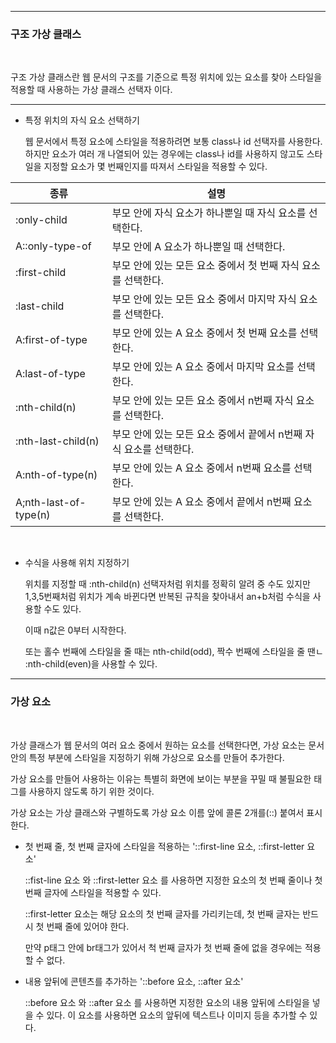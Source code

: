 ***
### 구조 가상 클래스

<br>

구조 가상 클래스란 웹 문서의 구조를 기준으로 특정 위치에 있는 요소를 찾아 스타일을 적용할 때 사용하는 가상 클래스 선택자 이다.

***

- 특정 위치의 자식 요소 선택하기

    웹 문서에서 특정 요소에 스타일을 적용하려면 보통 class나 id 선택자를 사용한다.
    하지만 요소가 여러 개 나열되어 있는 경우에는 class나 id를 사용하지 않고도 스타일을 지정할 요소가 몇 번째인지를 따져서 스타일을 적용할 수 있다.

|종류|설명|
|----|----|
|:only-child|부모 안에 자식 요소가 하나뿐일 때 자식 요소를 선택한다.|
|A::only-type-of|부모 안에 A 요소가 하나뿐일 때 선택한다.|
|:first-child|부모 안에 있는 모든 요소 중에서 첫 번째 자식 요소를 선택한다.|
|:last-child|부모 안에 있는 모든 요소 중에서 마지막 자식 요소를 선택한다.|
|A:first-of-type|부모 안에 있는 A 요소 중에서 첫 번째 요소를 선택한다.|
|A:last-of-type|부모 안에 있는 A 요소 중에서 마지막 요소를 선택한다.|
|:nth-child(n)|부모 안에 있는 모든 요소 중에서 n번째 자식 요소를 선택한다.|
|:nth-last-child(n)|부모 안에 있는 모든 요소 중에서 끝에서 n번째 자식 요소를 선택한다.|
|A:nth-of-type(n)|부모 안에 있는 A 요소 중에서 n번째 요소를 선택한다.|
|A;nth-last-of-type(n)|부모 안에 있는 A 요소 중에서 끝에서 n번째 요소를 선택한다.|


<br>

- 수식을 사용해 위치 지정하기

    위치를 지정할 때 :nth-child(n) 선택자처럼 위치를 정확히 알려 중 수도 있지만 1,3,5번째처럼 위치가 계속 바뀐다면 반복된 규칙을 찾아내서 an+b처럼 수식을 사용할 수도 있다.
    
    이때 n값은 0부터 시작한다. 
    
    또는 홀수 번째에 스타일을 줄 때는 nth-child(odd), 짝수 번째에 스타일을 줄 땐ㄴ :nth-child(even)을 사용할 수 있다.

***
### 가상 요소

<br>

가상 클래스가 웹 문서의 여러 요소 중에서 원하는 요소를 선택한다면, 가상 요소는 문서 안의 특정 부분에 스타일을 지정하기 위해 가상으로 요소를 만들어 추가한다.

가상 요소를 만들어 사용하는 이유는 특별히 화면에 보이는 부분을 꾸밀 때 불필요한 태그를 사용하지 않도록 하기 위한 것이다.

가상 요소는 가상 클래스와 구별하도록 가상 요소 이름 앞에 콜론 2개를(::) 붙여서 표시한다.

- 첫 번째 줄, 첫 번째 글자에 스타일을 적용하는 '::first-line 요소, ::first-letter 요소'

    ::fist-line 요소 와 ::first-letter 요소 를 사용하면 지정한 요소의 첫 번째 줄이나 첫 번째 글자에 스타일을 적용할 수 있다.

    ::first-letter 요소는 해당 요소의 첫 번째 글자를 가리키는데, 첫 번째 글자는 반드시 첫 번째 줄에 있어야 한다.

    만약 p태그 안에 br태그가 있어서 척 번째 글자가 첫 번째 줄에 없을 경우에는 적용할 수 없다.

- 내용 앞뒤에 콘텐츠를 추가하는 '::before 요소, ::after 요소'

    ::before 요소 와 ::after 요소 를 사용하면 지정한 요소의 내용 앞뒤에 스타일을 넣을 수 있다.
    이 요소를 사용하면 요소의 앞뒤에 텍스트나 이미지 등을 추가할 수 있다.
    